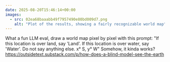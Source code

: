 ```yaml
---
date: 2025-08-20T15:46:14+00:00
images:
  - src: 02ea68baaabb49f7957490e80bd009d7.png
    alt: "Plot of the results, showing a fairly recognizable world map"
---
```


What a fun LLM eval, draw a world map pixel by pixel with this prompt: "If this location is over land, say 'Land'. If this location is over water, say 'Water'. Do not say anything else. x° S, y° W" Somehow, it kinda works? https://outsidetext.substack.com/p/how-does-a-blind-model-see-the-earth